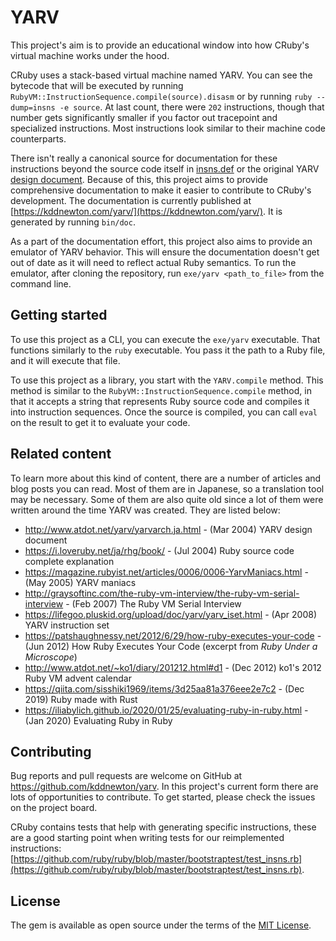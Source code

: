 # YARV

This project's aim is to provide an educational window into how CRuby's virtual machine works under the hood.

CRuby uses a stack-based virtual machine named YARV. You can see the bytecode that will be executed by running `RubyVM::InstructionSequence.compile(source).disasm` or by running `ruby --dump=insns -e source`. At last count, there were `202` instructions, though that number gets significantly smaller if you factor out tracepoint and specialized instructions. Most instructions look similar to their machine code counterparts.

There isn't really a canonical source for documentation for these instructions beyond the source code itself in [insns.def](https://github.com/ruby/ruby/blob/master/insns.def) or the original YARV [design document](http://www.atdot.net/yarv/yarvarch.ja.html). Because of this, this project aims to provide comprehensive documentation to make it easier to contribute to CRuby's development. The documentation is currently published at [https://kddnewton.com/yarv/](https://kddnewton.com/yarv/). It is generated by running `bin/doc`.

As a part of the documentation effort, this project also aims to provide an emulator of YARV behavior. This will ensure the documentation doesn't get out of date as it will need to reflect actual Ruby semantics. To run the emulator, after cloning the repository, run `exe/yarv <path_to_file>` from the command line.

## Getting started

To use this project as a CLI, you can execute the `exe/yarv` executable. That functions similarly to the `ruby` executable. You pass it the path to a Ruby file, and it will execute that file.

To use this project as a library, you start with the `YARV.compile` method. This method is similar to the `RubyVM::InstructionSequence.compile` method, in that it accepts a string that represents Ruby source code and compiles it into instruction sequences. Once the source is compiled, you can call `eval` on the result to get it to evaluate your code.

## Related content

To learn more about this kind of content, there are a number of articles and blog posts you can read. Most of them are in Japanese, so a translation tool may be necessary. Some of them are also quite old since a lot of them were written around the time YARV was created. They are listed below:

* http://www.atdot.net/yarv/yarvarch.ja.html - (Mar 2004) YARV design document
* https://i.loveruby.net/ja/rhg/book/ - (Jul 2004) Ruby source code complete explanation
* https://magazine.rubyist.net/articles/0006/0006-YarvManiacs.html - (May 2005) YARV maniacs
* http://graysoftinc.com/the-ruby-vm-interview/the-ruby-vm-serial-interview - (Feb 2007) The Ruby VM Serial Interview
* https://lifegoo.pluskid.org/upload/doc/yarv/yarv_iset.html - (Apr 2008) YARV instruction set
* https://patshaughnessy.net/2012/6/29/how-ruby-executes-your-code - (Jun 2012) How Ruby Executes Your Code (excerpt from _Ruby Under a Microscope_)
* http://www.atdot.net/~ko1/diary/201212.html#d1 - (Dec 2012) ko1's 2012 Ruby VM advent calendar
* https://qiita.com/sisshiki1969/items/3d25aa81a376eee2e7c2 - (Dec 2019) Ruby made with Rust
* https://iliabylich.github.io/2020/01/25/evaluating-ruby-in-ruby.html - (Jan 2020) Evaluating Ruby in Ruby

## Contributing

Bug reports and pull requests are welcome on GitHub at https://github.com/kddnewton/yarv. In this project's current form there are lots of opportunities to contribute. To get started, please check the issues on the project board.

CRuby contains tests that help with generating specific instructions, these are a good starting point when writing tests for our reimplemented instructions: [https://github.com/ruby/ruby/blob/master/bootstraptest/test_insns.rb](https://github.com/ruby/ruby/blob/master/bootstraptest/test_insns.rb).

## License

The gem is available as open source under the terms of the [MIT License](https://opensource.org/licenses/MIT).
